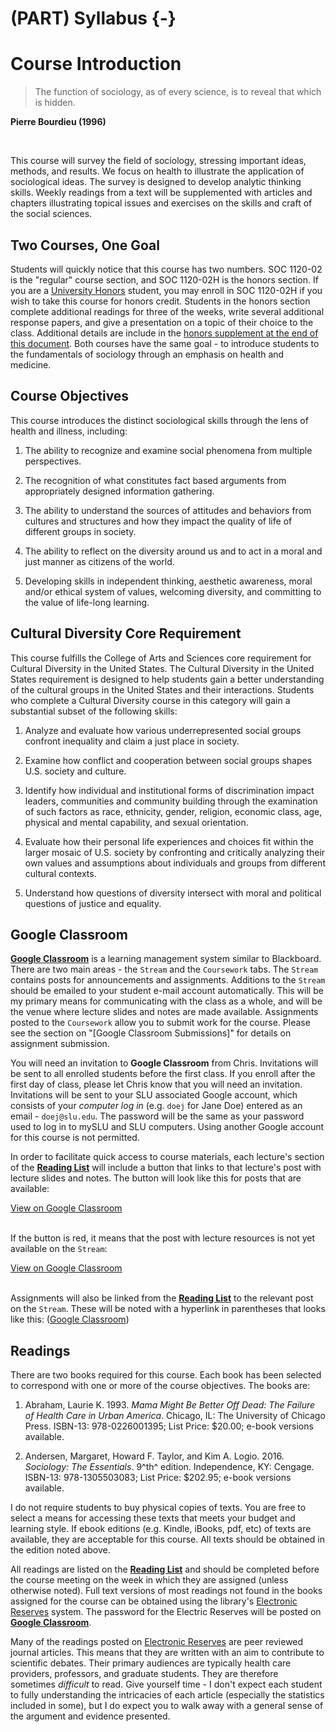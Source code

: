 # (PART) Syllabus {-}

# Course Introduction

> The function of sociology, as of every science, is to reveal that which is hidden.

**Pierre Bourdieu (1996)**

</br>

This course will survey the field of sociology, stressing important ideas, methods, and results. We focus on health to illustrate the application of sociological ideas. The survey is designed to develop analytic thinking skills. Weekly readings from a text will be supplemented with articles and chapters illustrating topical issues and exercises on the skills and craft of the social sciences.

## Two Courses, One Goal

Students will quickly notice that this course has two numbers. SOC 1120-02 is the "regular" course section, and SOC 1120-02H is the honors section. If you are a [University Honors](https://www.slu.edu/honors/index.php) student, you may enroll in SOC 1120-02H if you wish to take this course for honors credit. Students in the honors section complete additional readings for three of the weeks, write several additional response papers, and give a presentation on a topic of their choice to the class. Additional details are include in the [honors supplement at the end of this document](/honors-overview.html). Both courses have the same goal - to introduce students to the fundamentals of sociology through an emphasis on health and medicine.

## Course Objectives

This course introduces the distinct sociological skills through the lens of health and illness, including:

1.  The ability to recognize and examine social phenomena from multiple perspectives.

2.  The recognition of what constitutes fact based arguments from appropriately designed information gathering.

3.  The ability to understand the sources of attitudes and behaviors from cultures and structures and how they impact the quality of life of different groups in society.

4.  The ability to reflect on the diversity around us and to act in a moral and just manner as citizens of the world.

5.  Developing skills in independent thinking, aesthetic awareness, moral and/or ethical system of values, welcoming diversity, and committing to the value of life-long learning.

## Cultural Diversity Core Requirement

This course fulfills the College of Arts and Sciences core requirement for Cultural Diversity in the United States. The Cultural Diversity in the United States requirement is designed to help students gain a better understanding of the cultural groups in the United States and their interactions. Students who complete a Cultural Diversity course in this category will gain a substantial subset of the following skills:

1.  Analyze and evaluate how various underrepresented social groups confront inequality and claim a just place in society.

2.  Examine how conflict and cooperation between social groups shapes U.S. society and culture.

3.  Identify how individual and institutional forms of discrimination impact leaders, communities and community building through the examination of such factors as race, ethnicity, gender, religion, economic class, age, physical and mental capability, and sexual orientation.

4.  Evaluate how their personal life experiences and choices fit within the larger mosaic of U.S. society by confronting and critically analyzing their own values and assumptions about individuals and groups from different cultural contexts.

5.  Understand how questions of diversity intersect with moral and political questions of justice and equality.

## Google Classroom

**[Google Classroom](https://classroom.google.com)** is a learning management system similar to Blackboard. There are two main areas - the `Stream` and the `Coursework` tabs. The `Stream` contains posts for announcements and assignments. Additions to the `Stream` should be emailed to your student e-mail account automatically. This will be my primary means for communicating with the class as a whole, and will be the venue where lecture slides and notes are made available. Assignments posted to the `Coursework` allow you to submit work for the course. Please see the section on "[Google Classroom Submissions]" for details on assignment submission.

You will need an invitation to **Google Classroom** from Chris. Invitations will be sent to all enrolled students before the first class. If you enroll after the first day of class, please let Chris know that you will need an invitation. Invitations will be sent to your SLU associated Google account, which consists of your *computer log in* (e.g. `doej` for Jane Doe) entered as an email - `doej@slu.edu`. The password will be the same as your password used to log in to mySLU and SLU computers. Using another Google account for this course is not permitted.

In order to facilitate quick access to course materials, each lecture's section of the [**Reading List**](/lecture-schedule.html) will include a button that links to that lecture's post with lecture slides and notes. The button will look like this for posts that are available:

<div class="open"><a href="#">View on Google Classroom</a></div>

<br>

If the button is red, it means that the post with lecture resources is not yet available on the `Stream`:

<div class="closed"><a href="#">View on Google Classroom</a></div>

<br>

Assignments will also be linked from the [**Reading List**](/lecture-schedule.html) to the relevant post on the `Stream`. These will be noted with a hyperlink in parentheses that looks like this: (<a href="#">Google Classroom</a>)

## Readings

There are two books required for this course. Each book has been selected to correspond with one or more of the course objectives. The books are:

1.  Abraham, Laurie K. 1993. *Mama Might Be Better Off Dead: The Failure of Health Care in Urban America*. Chicago, IL: The University of Chicago Press. ISBN-13: 978-0226001395; List Price: $20.00; e-book versions available.

2.  Andersen, Margaret, Howard F. Taylor, and Kim A. Logio. 2016. *Sociology: The Essentials*. 9^th^ edition. Independence, KY: Cengage. ISBN-13: 978-1305503083; List Price: $202.95; e-book versions available.

I do not require students to buy physical copies of texts. You are free to select a means for accessing these texts that meets your budget and learning style. If ebook editions (e.g. Kindle, iBooks, pdf, etc) of texts are available, they are acceptable for this course. All texts should be obtained in the edition noted above.

All readings are listed on the [**Reading List**](/lecture-schedule.html) and should be completed before the course meeting on the week in which they are assigned (unless otherwise noted). Full text versions of most readings not found in the books assigned for the course can be obtained using the library's [Electronic Reserves](http://eres.slu.edu/eres/coursepass.aspx?cid=4443) system. The password for the Electric Reserves will be posted on **[Google Classroom](https://classroom.google.com)**.

Many of the readings posted on [Electronic Reserves](http://eres.slu.edu/eres/coursepass.aspx?cid=4443) are peer reviewed journal articles. This means that they are written with an aim to contribute to scientific debates. Their primary audiences are typically health care providers, professors, and graduate students. They are therefore sometimes *difficult* to read. Give yourself time - I don't expect each student to fully understanding the intricacies of each article (especially the statistics included in some), but I do expect you to walk away with a general sense of the argument and evidence presented.
